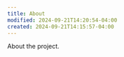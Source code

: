 ```yaml
---
title: About
modified: 2024-09-21T14:20:54-04:00
created: 2024-09-21T14:15:57-04:00
---
```



About the project.
